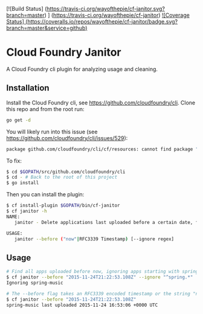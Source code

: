 [![Build Status]
    (https://travis-ci.org/wayofthepie/cf-janitor.svg?branch=master)
] (https://travis-ci.org/wayofthepie/cf-janitor) 
[![Coverage Status]
    (https://coveralls.io/repos/wayofthepie/cf-janitor/badge.svg?branch=master&service=github)
](https://coveralls.io/github/wayofthepie/cf-janitor?branch=master)

# Cloud Foundry Janitor
A Cloud Foundry cli plugin for analyzing usage and cleaning. 

## Installation
Install the Cloud Foundry cli, see https://github.com/cloudfoundry/cli. Clone this repo and from the root run:
```bash
go get -d
```
You will likely run into this issue (see https://github.com/cloudfoundry/cli/issues/529):

```bash
package github.com/cloudfoundry/cli/cf/resources: cannot find package "github.com/cloudfoundry/cli/cf/resources" 
```
To fix:

```bash
$ cd $GOPATH/src/github.com/cloudfoundry/cli
$ cd - # Back to the root of this project
$ go install
```
Then you can install the plugin:
```bash
$ cf install-plugin $GOPATH/bin/cf-janitor    
$ cf janitor -h
NAME:
   janitor - Delete applications last uploaded before a certain date, filtering out certain applications by name using a regular expression.

USAGE:
   janitor --before ("now"|RFC3339 Timestamp) [--ignore regex]

```

## Usage
```bash
# Find all apps uploaded before now, ignoring apps starting with spring.
$ cf janitor --before "2015-11-24T21:22:53.108Z" --ignore "^spring.*"
Ignoring spring-music

# The --before flag takes an RFC3339 encoded timestamp or the string "now" for the current time
$ cf janitor --before "2015-11-24T21:22:53.108Z" 
spring-music last uploaded 2015-11-24 16:53:06 +0000 UTC
```
